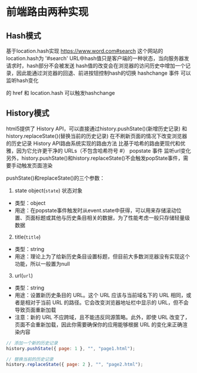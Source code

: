 # 前端路由两种实现

## Hash模式
基于location.hash实现
https://www.word.com#search  这个网站的location.hash为 '#search'
URL中hash值只是客户端的一种状态，当向服务器发请求时，hash部分不会被发送
hash值的改变会在浏览器的访问历史中增加一个记录，因此能通过浏览器的回退、前进按钮控制hash的切换
hashchange 事件 可以监听hash变化

<a></a>的 href 和 location.hash 可以触发hashchange

## History模式
html5提供了 History API，可以直接通过history.pushState()(新增历史记录) 和 history.replaceState()(替换当前的历史记录) 在不刷新页面的情况下改变浏览器的历史记录
History API路由系统实现的路由方法 比基于哈希的路由更现代和优雅，因为它允许更干净的 URLs（不包含哈希符号 #） 
popstate 事件 监听url变化
另外，history.pushState()和history.replaceState()不会触发popState事件，需要手动触发页面渲染

pushState()和replaceState()的三个参数：
1. state object(`state`) 状态对象
- 类型：object
- 用途：在popstate事件触发时从event.state中获得，可以用来存储滚动位置、页面标题或其他与历史条目相关的数据，为了性能考虑一般只存储轻量级数据
2. title(`title`)
- 类型：string
- 用途：理论上为了给新历史条目设置标题，但目前大多数浏览器没有实现这个功能，所以一般置为null
3. url(`url`)
- 类型：string
- 用途：设置新历史条目的 URL。这个 URL 应该与当前域名下的 URL 相同，或者是相对于当前 URL 的路径。它会改变浏览器地址栏中显示的 URL，但不会导致页面重新加载
- 注意：新的 URL 不应跨域，且不能违反同源策略。此外，即使 URL 改变了，页面不会重新加载，因此你需要确保你的应用能够根据 URL 的变化来正确渲染内容

```js
// 添加一个新的历史记录
history.pushState({ page: 1 }, "", "page1.html");

// 替换当前的历史记录
history.replaceState({ page: 2 }, "", "page2.html");
```
